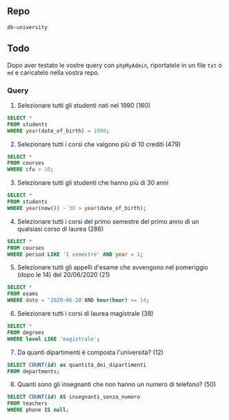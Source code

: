 ## Repo
`db-university`

## Todo
Dopo aver testato le vostre query con `phpMyAdmin`, riportatele in un file `txt` o `md` e caricatelo nella vostra repo.

### Query
1. Selezionare tutti gli studenti nati nel 1990 (160)
```sql
SELECT *
FROM students
WHERE year(date_of_birth) = 1990;
```

2. Selezionare tutti i corsi che valgono più di 10 crediti (479)
```sql
SELECT *
FROM courses
WHERE cfu > 10;
```

3. Selezionare tutti gli studenti che hanno più di 30 anni
```sql
SELECT *
FROM students
WHERE year(now()) - 30 > year(date_of_birth);
```

4. Selezionare tutti i corsi del primo semestre del primo anno di un qualsiasi corso di laurea (286)
```sql
SELECT *
FROM courses
WHERE period LIKE 'I semestre' AND year = 1;
```

5. Selezionare tutti gli appelli d'esame che avvengono nel pomeriggio (dopo le 14) del 20/06/2020 (21)
```sql
SELECT *
FROM exams
WHERE date = '2020-06-20'AND hour(hour) >= 14;
```

6. Selezionare tutti i corsi di laurea magistrale (38)
```sql
SELECT *
FROM degrees
WHERE level LIKE 'magistrale';
```

7. Da quanti dipartimenti è composta l'università? (12)
```sql
SELECT COUNT(id) as quantità_dei_dipartimenti
FROM departments;
```

8. Quanti sono gli insegnanti che non hanno un numero di telefono? (50)
```sql
SELECT COUNT(id) AS insegnanti_senza_numero
FROM teachers
WHERE phone IS null;
```
